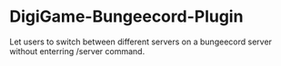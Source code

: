 # DigiGame-Bungeecord-Plugin

Let users to switch between different servers on a bungeecord server without enterring /server command.
